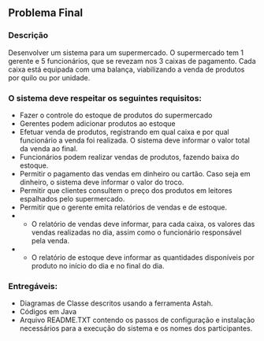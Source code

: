 ## Problema Final

### Descrição
Desenvolver um sistema para um supermercado. O supermercado tem 1 gerente e 5 funcionários, que se revezam nos 3 caixas de pagamento.
Cada caixa está equipada com uma balança, viabilizando a venda de produtos por quilo ou por unidade.

### O sistema deve respeitar os seguintes requisitos:
- Fazer o controle do estoque de produtos do supermercado
- Gerentes podem adicionar produtos ao estoque
- Efetuar venda de produtos, registrando em qual caixa e por qual funcionário a venda foi realizada. O sistema deve informar o valor total da venda ao final.
- Funcionários podem realizar vendas de produtos, fazendo baixa do estoque.
- Permitir o pagamento das vendas em dinheiro ou cartão. Caso seja em dinheiro, o sistema deve informar o valor do troco.
- Permitir que clientes consultem o preço dos produtos em leitores espalhados pelo supermercado.
- Permitir que o gerente emita relatórios de vendas e de estoque.
- - O relatório de vendas deve informar, para cada caixa, os valores das vendas realizadas no dia, assim como o funcionário responsável pela venda.
- - O relatório de estoque deve informar as quantidades disponíveis por produto no início do dia e no final do dia.

### Entregáveis:
- Diagramas de Classe descritos usando a ferramenta Astah.
- Códigos em Java
- Arquivo README.TXT contendo os passos de configuração e instalação necessários para a execução do sistema e os nomes dos participantes.
